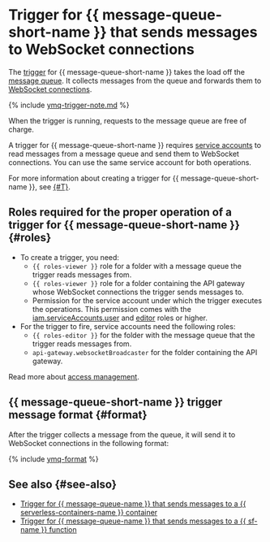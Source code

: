 # Trigger for {{ message-queue-short-name }} that sends messages to WebSocket connections

The [trigger](../trigger/) for {{ message-queue-short-name }} takes the load off the [message queue](../../../message-queue/concepts/queue.md). It collects messages from the queue and forwards them to [WebSocket connections](../extensions/websocket.md).

{% include [ymq-trigger-note.md](../../../_includes/functions/ymq-trigger-note.md) %}

When the trigger is running, requests to the message queue are free of charge.

A trigger for {{ message-queue-short-name }} requires [service accounts](../../../iam/concepts/users/service-accounts.md) to read messages from a message queue and send them to WebSocket connections. You can use the same service account for both operations.

For more information about creating a trigger for {{ message-queue-short-name }}, see [{#T}](../../operations/trigger/ymq-trigger-create.md).

## Roles required for the proper operation of a trigger for {{ message-queue-short-name }} {#roles}

* To create a trigger, you need:
   * `{{ roles-viewer }}` role for a folder with a message queue the trigger reads messages from.
   * `{{ roles-viewer }}` role for a folder containing the API gateway whose WebSocket connections the trigger sends messages to.
   * Permission for the service account under which the trigger executes the operations. This permission comes with the [iam.serviceAccounts.user](../../../iam/security/index.md#iam-serviceAccounts-user) and [editor](../../../iam/roles-reference.md#editor) roles or higher.
* For the trigger to fire, service accounts need the following roles:
   * `{{ roles-editor }}` for the folder with the message queue that the trigger reads messages from.
   * `api-gateway.websocketBroadcaster` for the folder containing the API gateway.

Read more about [access management](../../security/index.md).

## {{ message-queue-short-name }} trigger message format {#format}

After the trigger collects a message from the queue, it will send it to WebSocket connections in the following format:

{% include [ymq-format](../../../_includes/functions/ymq-format.md) %}

## See also {#see-also}

* [Trigger for {{ message-queue-name }} that sends messages to a {{ serverless-containers-name }} container](../../../serverless-containers/concepts/trigger/ymq-trigger.md)
* [Trigger for {{ message-queue-name }} that sends messages to a {{ sf-name }} function](../../../functions/concepts/trigger/ymq-trigger.md)
